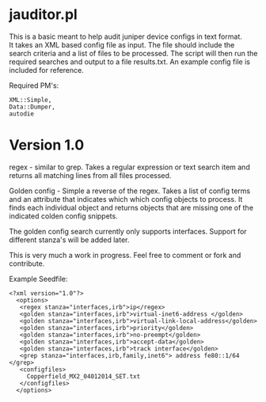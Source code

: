 jauditor.pl
===========

This is a basic meant to help audit juniper device configs in text format.  
It takes an XML based config file as input.  The file should include the search criteria and a list of files to be
processed.  The script will then run the required searches and output to a file results.txt.  An example config file is included for reference.


Required PM's:
```
XML::Simple, 
Data::Dumper, 
autodie
```

Version 1.0
============
regex - similar to grep.  Takes a regular expression or text search item and returns all matching lines from all 
files processed.

Golden config - Simple a reverse of the regex.  Takes a list of config terms and an attribute that indicates which
which config objects to process.  It finds each individual object and returns objects that are missing one of the
indicated colden config snippets.  


The golden config search currently only supports interfaces.  Support for different stanza's will be added later.

This is very much a work in progress.  Feel free to comment or fork and contribute.

Example Seedfile:
```
<?xml version="1.0"?>
  <options>
   <regex stanza="interfaces,irb">ip</regex> 
   <golden stanza="interfaces,irb">virtual-inet6-address </golden>
   <golden stanza="interfaces,irb">virtual-link-local-address</golden>
   <golden stanza="interfaces,irb">priority</golden>
   <golden stanza="interfaces,irb">no-preempt</golden>
   <golden stanza="interfaces,irb">accept-data</golden>
   <golden stanza="interfaces,irb">track interface</golden>
   <grep stanza="interfaces,irb,family,inet6"> address fe80::1/64 </grep>
   <configfiles> 
     Copperfield_MX2_04012014_SET.txt
   </configfiles>
  </options>
```
<code/>
